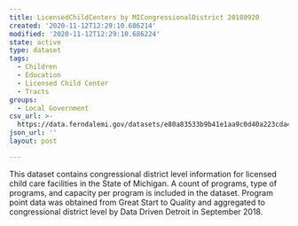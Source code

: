 ```yaml
---
title: LicensedChildCenters by MICongressionalDistrict 20180920
created: '2020-11-12T12:29:10.686214'
modified: '2020-11-12T12:29:10.686224'
state: active
type: dataset
tags:
  - Children
  - Education
  - Licensed Child Center
  - Tracts
groups:
  - Local Government
csv_url: >-
  https://data.ferndalemi.gov/datasets/e80a83533b9b41e1aa9c0d40a223cda4_0.csv?outSR=%7B%22latestWkid%22%3A2898%2C%22wkid%22%3A2898%7D
json_url: ''
layout: post

---
```

This dataset contains congressional district level information for licensed child care facilities in the State of Michigan. A count of programs, type of programs, and capacity per program is included in the dataset. Program point data was obtained from Great Start to Quality and aggregated to congressional district level by Data Driven Detroit in September 2018.
